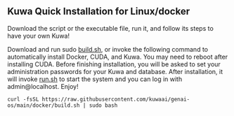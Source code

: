 ## Kuwa Quick Installation for Linux/docker

Download the script or the executable file, run it, and follow its steps to have your own Kuwa!

Download and run sudo [build.sh](../docker/build.sh), or invoke the following command to automatically install Docker, CUDA, and Kuwa. You may need to reboot after installing CUDA. Before finishing installation, you will be asked to set your administration passwords for your Kuwa and database. After installation, it will invoke [run.sh](../docker/run.sh.sample) to start the system and you can log in with admin@localhost. Enjoy!
```bash!
curl -fsSL https://raw.githubusercontent.com/kuwaai/genai-os/main/docker/build.sh | sudo bash
```
